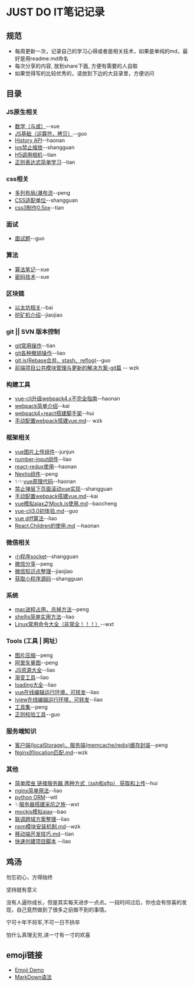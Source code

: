 # JUST DO IT笔记记录

## 规范
* 每周更新一次，记录自己的学习心得或者是相关技术，如果是单纯的md，最好是用readme.md命名
* 每次分享的内容, 放到share下面, 方便有需要的人自取
* 如果觉得写的比较优秀的，请放到下边的大目录里，方便访问

## 目录

### JS原生相关

- [数学（与或）](https://github.com/imaxue/progress/tree/master/axue/math)--xue
- [JS基础（运算符，拷贝）](https://github.com/imaxue/progress/blob/master/share/3/%E5%AF%86%E7%A0%81%E6%8A%80%E6%9C%AF.pdf)--guo
- [History API](https://github.com/imaxue/progress/blob/master/haonan/2018-7-22%20%E5%85%B3%E4%BA%8Eh5%20history%20api%E7%9A%84%E8%AE%A4%E8%AF%86.md)--haonan
- [ios禁止缩放](https://github.com/imaxue/progress/blob/master/shangguan/ios%E7%A6%81%E6%AD%A2%E7%BC%A9%E6%94%BE.md)--shangguan
- [H5调用相机](https://github.com/imaxue/progress/blob/master/tian/H5%E8%B0%83%E7%94%A8%E7%9B%B8%E6%9C%BA.md)--tian
- [正则表达式简单学习](https://github.com/imaxue/progress/blob/master/tian/%E6%AD%A3%E5%88%99%E5%AD%A6%E4%B9%A0.md)--tian

### css相关

- [多列布局/瀑布流](https://github.com/imaxue/progress/blob/master/kingpeng/workplace/03-study.md)--peng
- [CSS适配单位](https://github.com/imaxue/progress/blob/master/shangguan/%E9%80%82%E9%85%8D%E5%8D%95%E4%BD%8D.md)--shangguan
- [css3制作0.5px](https://github.com/imaxue/progress/blob/master/tian/css3%E5%88%B6%E4%BD%9C0.5px.md)--tian

### 面试

- [面试题](https://github.com/imaxue/progress/blob/master/Mr.Guo/Interview.md)--guo

### 算法

- [算法笔记](https://github.com/imaxue/progress/blob/master/axue/algorithms)--xue
- [密码技术](https://github.com/imaxue/progress/blob/master/share/3/%E5%AF%86%E7%A0%81%E6%8A%80%E6%9C%AF.pdf)--xue


### 区块链

- [以太坊相关](https://github.com/imaxue/progress/tree/master/bai)--bai
- [挖矿机介绍](https://github.com/imaxue/progress/blob/master/Lijiaojiao/%E6%8C%96%E7%9F%BF%E6%9C%BA%E4%BB%8B%E7%BB%8D)--jiaojiao

### git || SVN 版本控制

- [git常用操作](https://github.com/imaxue/progress/blob/master/tian/git.md)--tian
- [git各种撤销操作](https://github.com/imaxue/progress/blob/master/liao/git%E5%90%84%E7%A7%8D%E6%92%A4%E9%94%80.md)--liao
- [git.js(Rebase合并、stash、reflog)](https://github.com/imaxue/progress/blob/master/Mr.Guo/git.md)--guo
- [前端项目公共模块管理与更新的解决方案-git篇](https://github.com/imaxue/progress/blob/master/wzk/git/git%20submodule.md) -- wzk

### 构建工具

- [vue-cli升级webpack4.x不完全指南](https://github.com/imaxue/progress/blob/master/haonan/2018-7-8%20vue-cli%E5%8D%87%E7%BA%A7webpack4.x%E4%B8%8D%E5%AE%8C%E5%85%A8%E6%8C%87%E5%8D%97.md)--haonan
- [webpack简单介绍](https://github.com/imaxue/progress/blob/master/wzk/webpack.md)--kai
- [webpack4+react搭建脚手架](https://github.com/imaxue/progress/tree/master/hui/webpack-demo)--hui
- [手动配置webpack搭建vue.md](https://github.com/imaxue/progress/blob/master/wzk/%E6%89%8B%E5%8A%A8%E9%85%8D%E7%BD%AEwebpack%E6%90%AD%E5%BB%BAvue.md)-- wzk


### 框架相关


- [vue图片上传组件](https://github.com/imaxue/progress/tree/master/cjj/imageUploader)--junjun
- [number-input组件](https://github.com/imaxue/progress/tree/master/liao/input-number%E7%BB%84%E4%BB%B6r)--liao
- [react-redux使用](https://github.com/imaxue/progress/blob/master/haonan/2018-7-15%20redux%E7%9A%84%E4%BD%BF%E7%94%A8.md)--haonan
- [Nextjs组件](https://github.com/imaxue/progress/blob/master/kingpeng/workplace/04-study.md)--peng
- :sparkles::sparkles:[vue原理代码](https://github.com/imaxue/progress/blob/master/haonan/2018-7-29%20%E6%8A%80%E6%9C%AF%E5%88%86%E4%BA%AB-vue%E5%8E%9F%E7%90%86/vue%E5%8E%9F%E7%90%86%E4%BB%A3%E7%A0%81.html)--haonan
- [禁止弹层下页面滚动vue实现](https://github.com/imaxue/progress/blob/master/shangguan/%E7%A6%81%E6%AD%A2%E5%BC%B9%E5%B1%82%E4%B8%8B%E9%A1%B5%E9%9D%A2%E6%BB%9A%E5%8A%A8.md)--shangguan
- [手动配置webpack搭建vue.md](https://github.com/imaxue/progress/blob/master/wzk/%E6%89%8B%E5%8A%A8%E9%85%8D%E7%BD%AEwebpack%E6%90%AD%E5%BB%BAvue.md)--kai
- [vue模拟ajax之Mock.js使用.md](https://github.com/imaxue/progress/blob/master/baocheng/3-vue%E6%A8%A1%E6%8B%9Fajax%E4%B9%8BMock.js%E4%BD%BF%E7%94%A8.md)--baocheng
- [vue-cli3.0初体验.md](https://github.com/imaxue/progress/blob/master/Mr.Guo/vue-cli3.0%E5%88%9D%E4%BD%93%E9%AA%8C.md)--guo
- [vue diff算法](https://github.com/imaxue/progress/blob/master/liao/vue%20diff%E7%AE%97%E6%B3%95.md)--liao
- [React.Children的使用.md](https://github.com/imaxue/progress/blob/master/haonan/2018-9-9%20React.Children%E7%9A%84%E4%BD%BF%E7%94%A8.md) --haonan

### 微信相关

- [小程序socket](https://github.com/imaxue/progress/blob/master/shangguan/socket.md)--shangguan
- [微信分享](https://github.com/imaxue/progress/blob/master/kingpeng/workplace/05-study.md)--peng
- [微信知识点整理](https://github.com/imaxue/progress/blob/master/Lijiaojiao/%E5%BE%AE%E4%BF%A1%E7%9F%A5%E8%AF%86%E7%82%B9%E6%95%B4%E7%90%86.md)--jiaojiao
- [获取小程序源码](https://github.com/imaxue/progress/blob/master/shangguan/%E8%8E%B7%E5%8F%96%E5%B0%8F%E7%A8%8B%E5%BA%8F%E6%BA%90%E7%A0%81.md)--shangguan

### 系统

- [mac进程占用，杀掉方法](https://github.com/imaxue/progress/blob/master/kingpeng/workplace/02-study.md)--peng
- [shelljs简单实用方法](https://github.com/imaxue/progress/blob/master/share/3/shelljs%E4%BD%BF%E7%94%A8.md)--liao
- [Linux常用命令大全（非常全！！！）](https://github.com/imaxue/progress/blob/master/wxt/linux.md)--wxt


### Tools (工具 | 网址）

- [图片压缩](https://tinypng.com/)--peng
- [阿里矢量图](http://iconfont.cn/)--peng
- [JS资源大全](https://github.com/jobbole/awesome-javascript-cn)--liao
- [渐变工具](http://gradient.awesomes.cn/)--liao
- [loading大全](http://loading.awesomes.cn/)--liao
- [vue在线编辑运行环境，可转发](https://vuep.run/)--liao
- [iview在线编辑运行环境，可转发](https://run.iviewui.com/)--liao
- [工具集](https://github.com/welefen/useful-tools)--peng
- [正则校验工具](https://regexper.com/)--guo

### 服务端知识

- [客户端(localStorage)、服务端(memcache/redis)缓存封装](https://github.com/imaxue/progress/blob/master/kingpeng/workplace/07-study.md)--peng
- [Nginx的location匹配.md](https://github.com/imaxue/progress/blob/master/wzk/nginx/Nginx%E7%9A%84location%E5%8C%B9%E9%85%8D.md)--wzk


### 其他

- [简单爬虫 链接服务器 两种方式（ssh和sftp） 获取和上传](https://github.com/imaxue/progress/tree/master/hui/%E6%9C%8D%E5%8A%A1%E5%99%A8%E7%9B%B8%E5%85%B3)--hui
- [nginx简单用法](https://github.com/imaxue/progress/blob/master/liao/nginx%E5%9F%BA%E7%A1%80%E7%94%A8%E6%B3%95.md)--liao
- [python ORM](https://github.com/imaxue/progress/blob/master/wtl/python/peewee.md)--wtl
- :sparkles:[服务器搭建采坑之旅](https://github.com/imaxue/progress/blob/master/wxt/%E6%9C%8D%E5%8A%A1%E5%99%A8%E6%90%AD%E5%BB%BA%E9%87%87%E5%9D%91%E4%B9%8B%E6%97%85.md)--wxt
- [mockjs模拟ajax](https://github.com/imaxue/progress/blob/master/baocheng/3-%E6%A8%A1%E6%8B%9Fajax%E4%B9%8BMock.js%E4%BB%8B%E7%BB%8D.md)--bao
- [联调跨域方案整理](https://github.com/imaxue/progress/blob/master/liao/%E8%81%94%E8%B0%83%E8%B7%A8%E5%9F%9F%E6%96%B9%E6%A1%88%E6%95%B4%E7%90%86.md)--liao
- [npm模块安装机制.md](https://github.com/imaxue/progress/blob/master/wzk/npm%E6%A8%A1%E5%9D%97%E5%AE%89%E8%A3%85%E6%9C%BA%E5%88%B6.md)--wzk
- [移动端开发技巧.md](https://github.com/imaxue/progress/blob/master/tian/%E7%A7%BB%E5%8A%A8%E7%AB%AF%E5%BC%80%E5%8F%91%E6%8A%80%E5%B7%A7.md)--tian
- [快速创建项目脚本](https://github.com/imaxue/progress/blob/master/liao/%E5%88%9B%E5%BB%BA%E9%A1%B9%E7%9B%AE%E8%84%9A%E6%9C%AC.js) --liao




## 鸡汤

勿忘初心，方得始终

坚持就有意义

没有人逼你成长，但是其实每天进步一点点。一段时间过后，你也会有惊喜的发现，自己竟然做到了很多之前做不到的事情。

宁可十年不将军,不可一日不拱卒

怕什么真理无穷,进一寸有一寸的欢喜

## emoji链接

- [Emoji Demo](https://gitmoji.carloscuesta.me/)
- [MarkDown语法](https://github.com/liaohainan/README)
